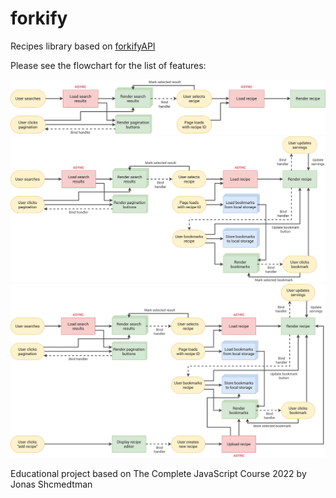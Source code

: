# forkify

Recipes library based on <a href="https://forkify-api.herokuapp.com/">forkifyAPI</a>

Please see the flowchart for the list of features:

<img src="forkify-flowchart-part-1.png" alt="Flowchart 1" widht="800">
<img src="forkify-flowchart-part-2.png" alt="Flowchart 2" widht="800">
<img src="forkify-flowchart-part-3.png" alt="Flowchart 3" widht="800">

Educational project based on The Complete JavaScript Course 2022 by Jonas Shcmedtman

